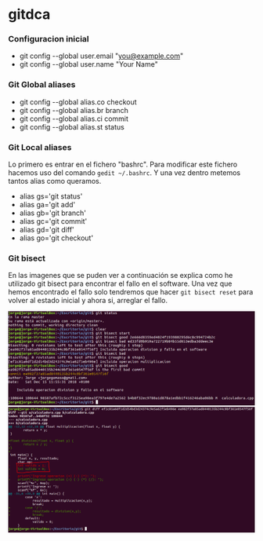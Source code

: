 # gitdca

### Configuracion inicial
* git config --global user.email "you@example.com"
* git config --global user.name "Your Name"

### Git Global aliases
* git config --global alias.co checkout
* git config --global alias.br branch
* git config --global alias.ci commit
* git config --global alias.st status

### Git Local aliases
Lo primero es entrar en el fichero "bashrc".
Para modificar este fichero hacemos uso del comando `gedit ~/.bashrc`.
Y una vez dentro metemos tantos alias como queramos.

* alias gs='git status'
* alias ga='git add'
* alias gb='git branch'
* alias gc='git commit'
* alias gd='git diff'
* alias go='git checkout'

### Git bisect
En las imagenes que se puden ver a continuación se explica como he utilizado git bisect para encontrar el fallo
en el software.
Una vez que hemos encontrado el fallo solo tendremos que hacer `git bisect reset` para volver al estado 
inicial y ahora si, arreglar el fallo.

![gitbisect](https://github.com/jorgegs29/gitdca/blob/master/gitbisect.PNG)
![gitdiff](https://github.com/jorgegs29/gitdca/blob/master/gitdiff.PNG)



